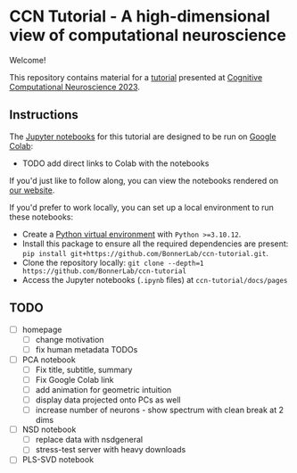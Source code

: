 # CCN Tutorial - A high-dimensional view of computational neuroscience

Welcome!

This repository contains material for a [tutorial](https://2023.ccneuro.org/kt3.php) presented at [Cognitive Computational Neuroscience 2023](https://2023.ccneuro.org/).

## Instructions

The [Jupyter notebooks](https://docs.jupyter.org/en/latest/index.html) for this tutorial are designed to be run on [Google Colab](https://colab.research.google.com/):

- TODO add direct links to Colab with the notebooks

If you'd just like to follow along, you can view the notebooks rendered on [our website](https://bonnerlab.github.io/ccn-tutorial/).

If you'd prefer to work locally, you can set up a local environment to run these notebooks:

- Create a [Python virtual environment](https://packaging.python.org/en/latest/guides/installing-using-pip-and-virtual-environments/#creating-a-virtual-environment) with `Python >=3.10.12`.
- Install this package to ensure all the required dependencies are present: `pip install git+https://github.com/BonnerLab/ccn-tutorial.git`.
- Clone the repository locally: `git clone --depth=1 https://github.com/BonnerLab/ccn-tutorial`
- Access the Jupyter notebooks (`.ipynb` files) at `ccn-tutorial/docs/pages`

## TODO

- [ ] homepage
  - [ ] change motivation
  - [ ] fix human metadata TODOs
- [ ] PCA notebook
  - [ ] Fix title, subtitle, summary
  - [ ] Fix Google Colab link
  - [ ] add animation for geometric intuition
  - [ ] display data projected onto PCs as well
  - [ ] increase number of neurons - show spectrum with clean break at 2 dims
- [ ] NSD notebook
  - [ ] replace data with nsdgeneral
  - [ ] stress-test server with heavy downloads
- [ ] PLS-SVD notebook